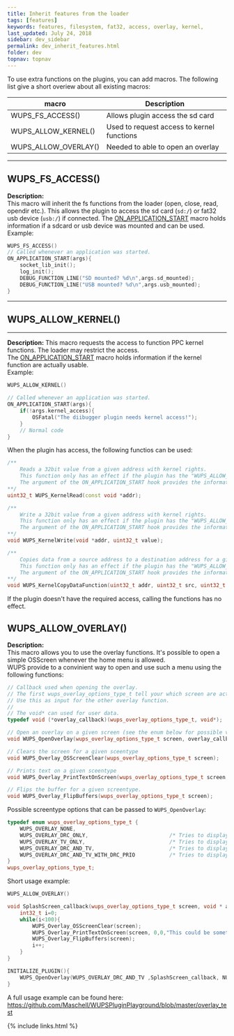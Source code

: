 ```yaml
---
title: Inherit features from the loader
tags: [features]
keywords: features, filesystem, fat32, access, overlay, kernel, 
last_updated: July 24, 2018
sidebar: dev_sidebar
permalink: dev_inherit_features.html
folder: dev
topnav: topnav
---
```


To use extra functions on the plugins, you can add macros. The following list give a short overiew about all existing macros:

| macro | Description |
|-------|-------------|
|WUPS_FS_ACCESS() | Allows plugin access the sd card |
|WUPS_ALLOW_KERNEL() | Used to request access to kernel functions |
|WUPS_ALLOW_OVERLAY() | Needed to able to open an overlay |

--------

## WUPS_FS_ACCESS()
**Description:**  
This macro will inherit the fs functions from the loader (open, close, read, opendir etc.). This allows the plugin to access the sd card (`sd:/`) or fat32 usb device (`usb:/`) if connected.
The [ON_APPLICATION_START](https://github.com/Maschell/WiiUPluginSystem/wiki/Using-hooks#on_application_startmyargs) macro holds information if a sdcard or usb device was mounted and can be used.  
Example:
```C++
WUPS_FS_ACCESS()
// Called whenever an application was started.
ON_APPLICATION_START(args){
    socket_lib_init();
    log_init();
    DEBUG_FUNCTION_LINE("SD mounted? %d\n",args.sd_mounted);
    DEBUG_FUNCTION_LINE("USB mounted? %d\n",args.usb_mounted);
}
```

--------

## WUPS_ALLOW_KERNEL()
--------
**Description:**
This macro requests the access to function PPC kernel functions. The loader may restrict the access.  
The [ON_APPLICATION_START](https://github.com/Maschell/WiiUPluginSystem/wiki/Using-hooks#on_application_startmyargs) macro holds information if the kernel function are actually usable.  
Example:
```C++
WUPS_ALLOW_KERNEL()

// Called whenever an application was started.
ON_APPLICATION_START(args){
    if(!args.kernel_access){
        OSFatal("The diibugger plugin needs kernel access!");
    }
    // Normal code
}
```
When the plugin has access, the following functios can be used:
```C++
/**
    Reads a 32bit value from a given address with kernel rights.
    This function only has an effect if the plugin has the "WUPS_ALLOW_KERNEL" hook and the loader is NOT blocking the kernel access.
    The argument of the ON_APPLICATION_START hook provides the information if the plugin has kernel access which should be checked before using/relying on this function.
**/
uint32_t WUPS_KernelRead(const void *addr);

/**
    Write a 32bit value from a given address with kernel rights.
    This function only has an effect if the plugin has the "WUPS_ALLOW_KERNEL" hook and the loader is NOT blocking the kernel access.
    The argument of the ON_APPLICATION_START hook provides the information if the plugin has kernel access which should be checked before using/relying on this function.
**/
void WUPS_KernelWrite(void *addr, uint32_t value);

/**
    Copies data from a source address to a destination address for a given lenght with kernel rights.
    This function only has an effect if the plugin has the "WUPS_ALLOW_KERNEL" hook and the loader is NOT blocking the kernel access.
    The argument of the ON_APPLICATION_START hook provides the information if the plugin has kernel access which should be checked before using/relying on this function.
**/
void WUPS_KernelCopyDataFunction(uint32_t addr, uint32_t src, uint32_t len);

```
If the plugin doesn't have the required access, calling the functions has no effect.


## WUPS_ALLOW_OVERLAY()
**Description:**  
This macro allows you to use the overlay functions. It's possible to open a simple OSScreen whenever the home menu is allowed.  
WUPS provide to a convinient way to open and use such a menu using the following functions:
```C++
// Callback used when opening the overlay.
// The first wups_overlay_options_type_t tell your which screen are actually used.
// Use this as input for the other overlay function.
//
// The void* can used for user data.
typedef void (*overlay_callback)(wups_overlay_options_type_t, void*);

// Open an overlay on a given screen (see the enum below for possible values)
void WUPS_OpenOverlay(wups_overlay_options_type_t screen, overlay_callback callback, void* args);

// Clears the screen for a given sceentype
void WUPS_Overlay_OSScreenClear(wups_overlay_options_type_t screen);

// Prints text on a given sceentype
void WUPS_Overlay_PrintTextOnScreen(wups_overlay_options_type_t screen, int x,int y, const char * msg, ...);

// Flips the buffer for a given screentype.
void WUPS_Overlay_FlipBuffers(wups_overlay_options_type_t screen);
```

Possible screentype options that can be passed to `WUPS_OpenOverlay`:
```C++
typedef enum wups_overlay_options_type_t {
    WUPS_OVERLAY_NONE,
    WUPS_OVERLAY_DRC_ONLY,                          /* Tries to display only on gamepad screen */
    WUPS_OVERLAY_TV_ONLY,                           /* Tries to display only on tv screen */
    WUPS_OVERLAY_DRC_AND_TV,                        /* Tries to display on both screens. Prioritizes the TV screen if memory is low. */
    WUPS_OVERLAY_DRC_AND_TV_WITH_DRC_PRIO           /* Tries to display on both screens. But if memory is low, prioritize the DRC screen.*/
}
wups_overlay_options_type_t;
```
Short usage example:
```C++
WUPS_ALLOW_OVERLAY()

void SplashScreen_callback(wups_overlay_options_type_t screen, void * args){
    int32_t i=0;
    while(i<100){
        WUPS_Overlay_OSScreenClear(screen);
        WUPS_Overlay_PrintTextOnScreen(screen, 0,0,"This could be something cool.");
        WUPS_Overlay_FlipBuffers(screen);
        i++;
    } 
}

INITIALIZE_PLUGIN(){
    WUPS_OpenOverlay(WUPS_OVERLAY_DRC_AND_TV ,SplashScreen_callback, NULL);
}
```
A full usage example can be found here:  
https://github.com/Maschell/WUPSPluginPlayground/blob/master/overlay_test

{% include links.html %}
